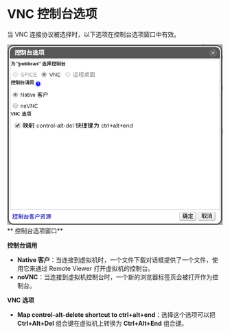 # VNC 控制台选项

当 VNC 连接协议被选择时，以下选项在控制台选项窗口中有效。

![控制台选项窗口](../images/vnc_console_options.png)<br/>
** 控制台选项窗口**

**控制台调用**
* **Native 客户**：当连接到虚拟机时，一个文件下载对话框提供了一个文件，使用它来通过 Remote Viewer 打开虚拟机的控制台。
* **noVNC**：当连接到虚拟机控制台时，一个新的浏览器标签页会被打开作为控制台。

**VNC 选项**
* **Map control-alt-delete shortcut to ctrl+alt+end**：选择这个选项可以把 **Ctrl+Alt+Del** 组合键在虚拟机上转换为 **Ctrl+Alt+End** 组合键。
